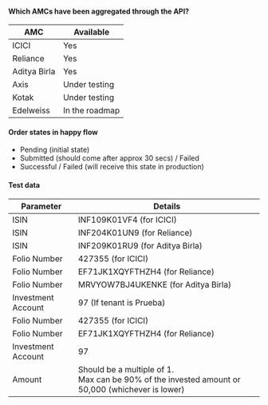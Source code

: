 #### Which AMCs have been aggregated through the API?

| AMC | Available |
|-----|-----------|
| ICICI | Yes |
| Reliance | Yes |
| Aditya Birla | Yes |
| Axis | Under testing |
| Kotak | Under testing |
| Edelweiss | In the roadmap |

#### Order states in happy flow
- Pending (initial state)
- Submitted (should come after approx 30 secs) / Failed
- Successful / Failed (will receive this state in production)

#### Test data
| Parameter | Details |
|-----------|---------|
| ISIN | INF109K01VF4 (for ICICI) |
| ISIN | INF204K01UN9 (for Reliance) |
| ISIN | INF209K01RU9 (for Aditya Birla) |
| Folio Number | 427355 (for ICICI) |
| Folio Number | EF71JK1XQYFTHZH4 (for Reliance)|
| Folio Number | MRVYOW7BJ4UKENKE (for Aditya Birla) |
| Investment Account | 97 (If tenant is Prueba) |
| Folio Number | 427355 (for ICICI) |
| Folio Number | EF71JK1XQYFTHZH4 (for Reliance)|
| Investment Account | 97 |
| Amount | Should be a multiple of 1. <br> Max can be 90% of the invested amount or 50,000 (whichever is lower) |


